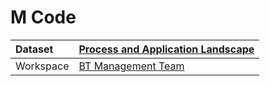



# M Code

|Dataset|[Process and Application Landscape](./../Process-and-Application-Landscape.md)|
| :--- | :--- |
|Workspace|[BT Management Team](../../Workspaces/BT-Management-Team.md)|
